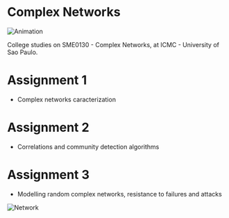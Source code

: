 # Complex Networks

![Animation](https://media.giphy.com/media/xT4uQF7h39mlsF5czK/giphy.gif)

College studies on SME0130 - Complex Networks, at ICMC - University of Sao Paulo.

# Assignment 1
* Complex networks caracterization

# Assignment 2
* Correlations and community detection algorithms

# Assignment 3
* Modelling random complex networks, resistance to failures and attacks

![Network](http://quantifiedself.com/wp-content/uploads/2015/07/Graph4_red_black.png)
